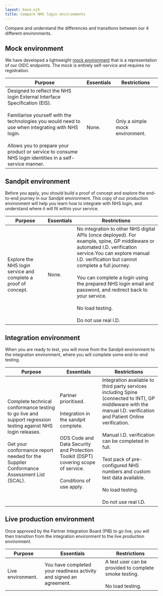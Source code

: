 ```yaml
---
layout: base.njk
title: Compare NHS login environments
---
```


Compare and understand the differences and transitions between our 4 different environments. 

## Mock environment

We have developed a lightweight [mock environment](https://oidc.mock.signin.nhs.uk/client) that is a representation of our OIDC endpoints. The mock is entirely self-service and requires no registration.

| Purpose | Essentials | Restrictions |
| ------- | ---------- | ------------ |
| Designed to reflect the NHS login External Interface Specification (EIS).<br><br> Familiarise yourself with the technologies you would need to use when integrating with NHS login.<br><br> Allows you to prepare your product or service to consume NHS login identities in a self-service manner.| None. | Only a simple mock environment. |


## Sandpit environment 

Before you apply, you should build a proof of concept and explore the end-to-end journey in our Sandpit environment. This copy of our production environment will help you learn how to integrate with NHS login, and understand where it will fit within your service.

| Purpose | Essentials | Restrictions |
| --------- | ----------- | ------------- |
|Explore the NHS login service and complete a proof of concept. | None. | No integration to other NHS digital APIs (once deployed). For example, spine, GP middleware or automated I.D. verification service.You can explore manual I.D. verification but cannot complete a full journey.<br><br> You can complete a login using the prepared NHS login email and password, and redirect back to your service.<br><br> No load testing.<br><br> Do not use real I.D.|

## Integration environment

When you are ready to test, you will move from the Sandpit environment to the integration environment, where you will complete some end-to-end testing.

| Purpose | Essentials | Restrictions|
| ----- | ----- | ----- |
| Complete technical conformance testing to go live and support regression testing against NHS login releases.<br><br> Get your conformance report needed for the Supplier Conformance Assessment List (SCAL). | Partner prioritised. <br><br> Integration in the sandpit complete. <br><br> ODS Code and Data Security and Protection Toolkit (DSPT) covering scope of service. <br><br> Conditions of use apply. | Integration available to third party services including Spine (connected to INT), GP middleware with the manual I.D. verification and Patient Online verification.<br><br>Manual I.D. verification can be completed in full.<br><br>Test pack of pre-configured NHS numbers and custom test data available.<br><br>No load testing.<br><br>Do not use real I.D.|

## Live production environment

Once approved by the Partner Integration Board (PIB) to go live, you will then transition from the integration environment to the live production environment.

|Purpose | Essentials | Restrictions |
| ----- | ---------- | --------|
| Live environment. | You have completed your readiness activity and signed an agreement. | A test user can be provided to complete smoke testing. <br><br> No load testing. | 



